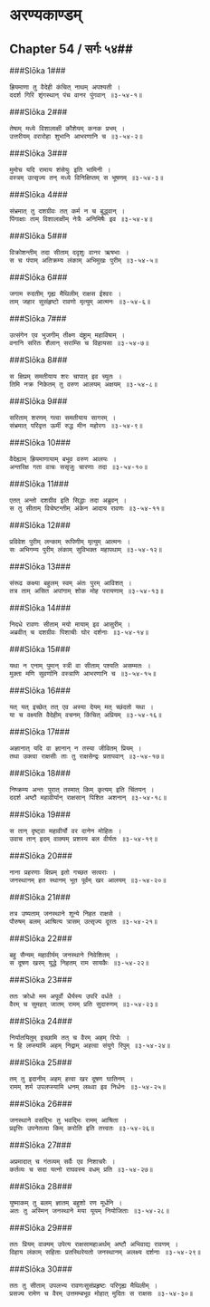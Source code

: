 अरण्यकाण्डम्
===============================


## Chapter 54  / सर्गः ५४##


###Slōka 1###


    ह्रियमाणा तु वैदेही कंचित् नाथम् अपश्यती ।
    ददर्श गिरि शृंगस्थान् पंच वानर पुंगवान् ॥३-५४-१॥


###Slōka 2###


    तेषाम् मध्ये विशालाक्षी कौशेयम् कनक प्रभम् ।
    उत्तरीयम् वरारोहा शुभानि आभरणानि च ॥३-५४-२॥


###Slōka 3###


    मुमोच यदि रामाय शंसेयुः इति भामिनी ।
    वस्त्रम् उत्सृज्य तन् मध्ये विनिक्षिप्तम् स भूषणम् ॥३-५४-३॥


###Slōka 4###


    संभ्रमात् तु दशग्रीवः तत् कर्म न च बुद्ध्वान् ।
    पिंगाक्षाः ताम् विशालाक्षीम् नेत्रैः अनिमिषैः इव ॥३-५४-४॥


###Slōka 5###


    विक्रोशन्तीम् तदा सीताम् ददृशुः वानर ऋषभाः ।
    स च पंपाम् अतिक्रम्य लंकाम् अभिमुखः पुरीम् ॥३-५४-५॥


###Slōka 6###


    जगाम रुदतीम् गृह्य मैथिलीम् राक्षस ईश्वरः ।
    ताम् जहार सुसंहृष्टो रावणो मृत्युम् आत्मनः ॥३-५४-६॥


###Slōka 7###


    उत्संगेन एव भुजगीम् तीक्ष्ण दंष्ट्राम् महाविषाम् ।
    वनानि सरितः शैलान् सराम्सि च विहायसा ॥३-५४-७॥


###Slōka 8###


    स क्षिप्रम् समतीयाय शरः चापात् इव च्युतः ।
    तिमि नक्र निकेतम् तु वरुण आलयम् अक्षयम् ॥३-५४-८॥


###Slōka 9###


    सरिताम् शरणम् गत्वा समतीयाय सागरम् ।
    संभ्रमात् परिवृत्त ऊर्मी रुद्ध मीन महोरगः ॥३-५४-९॥


###Slōka 10###


    वैदेह्याम् ह्रियमाणायाम् बभूव वरुण आलयः ।
    अन्तरिक्ष गता वाचः ससृजुः चारणाः तदा ॥३-५४-१०॥


###Slōka 11###


    एतत् अन्तो दशग्रीव इति सिद्धाः तदा अब्रुवन् ।
    स तु सीताम् विचेष्टन्तीम् अंकेन आदाय रावणः ॥३-५४-११॥


###Slōka 12###


    प्रविवेश पुरीम् लन्काम् रूपिणीम् मृत्युम् आत्मनः ।
    सः अभिगम्य पुरीम् लंकाम् सुविभक्त महापथाम् ॥३-५४-१२॥


###Slōka 13###


    संरूढ कक्ष्या बहुलम् स्वम् अंतः पुरम् आविशत् ।
    तत्र ताम् असित अपांगाम् शोक मोह परायणाम् ॥३-५४-१३॥


###Slōka 14###


    निदधे रावणः सीताम् मयो मायाम् इव आसुरीम् ।
    अब्रवीत् च दशग्रीवः पिशाचीः घोर दर्शनाः ॥३-५४-१४॥


###Slōka 15###


    यथा न एनाम् पुमान् स्त्री वा सीताम् पश्यति असम्मतः ।
    मुक्ता मणि सुवर्णानि वस्त्राणि आभरणानि च ॥३-५४-१५॥


###Slōka 16###


    यत् यत् इच्छेत् तत् एव अस्या देयम् मत् च्छंदतो यथा ।
    या च वक्ष्यति वैदेहीम् वचनम् किंचित् अप्रियम् ॥३-५४-१६॥


###Slōka 17###


    अज्ञानात् यदि वा ज्ञानान् न तस्या जीवितम् प्रियम् ।
    तथा उक्त्वा राक्षसीः ताः तु राक्षसेन्द्रः प्रतापवान् ॥३-५४-१७॥


###Slōka 18###


    निष्क्रम्य अन्तः पुरात् तस्मात् किम् कृत्यम् इति चिंतयन् ।
    ददर्श अष्टौ महावीर्यान् राक्षसान् पिशित अशनान् ॥३-५४-१८॥


###Slōka 19###


    स तान् दृष्ट्वा महावीर्यो वर दानेन मोहितः ।
    उवाच तान् इदम् वाक्यम् प्रशस्य बल वीर्यतः ॥३-५४-१९॥


###Slōka 20###


    नाना प्रहरणाः क्षिप्रम् इतो गच्छत सत्वराः ।
    जनस्थानम् हत स्थानम् भूत पूर्वम् खर आलयम् ॥३-५४-२०॥


###Slōka 21###


    तत्र उष्यताम् जनस्थाने शून्ये निहत राक्षसे ।
    पौरुषम् बलम् आश्रित्य त्रासम् उत्सृज्य दूरतः ॥३-५४-२१॥


###Slōka 22###


    बहु सैन्यम् महावीर्यम् जनस्थाने निवेशितम् ।
    स दूषण खरम् युद्धे निहतम् राम सायकैः ॥३-५४-२२॥


###Slōka 23###


    ततः क्रोधो मम अपूर्वो धैर्यस्य उपरि वर्धते ।
    वैरम् च सुमहत् जातम् रामम् प्रति सुदारुणम् ॥३-५४-२३॥


###Slōka 24###


    निर्यातयितुम् इच्छामि तत् च वैरम् अहम् रिपोः ।
    न हि लप्स्यामि अहम् निद्राम् अहत्वा संयुगे रिपुम् ॥३-५४-२४॥


###Slōka 25###


    तम् तु इदानीम् अहम् हत्वा खर दूषण घातिनम् ।
    रामम् शर्म उपलप्स्यामि धनम् लब्ध्वा इव निर्धनः ॥३-५४-२५॥


###Slōka 26###


    जनस्थाने वसद्भिः तु भवद्भिः रामम् आश्रिता ।
    प्रवृत्तिः उपनेतव्या किम् करोति इति तत्त्वतः ॥३-५४-२६॥


###Slōka 27###


    अप्रमादात् च गंतव्यम् सर्वैः एव निशाचरैः ।
    कर्तव्यः च सदा यत्नो राघवस्य वधम् प्रति ॥३-५४-२७॥


###Slōka 28###


    युष्माकम् तु बलम् ज्ञातम् बहुशो रण मूर्धनि ।
    अतः तु अस्मिन् जनस्थाने मया यूयम् नियोजिताः ॥३-५४-२८॥


###Slōka 29###


    ततः प्रियम् वाक्यम् उपेत्य राक्षसामहाअर्थम् अष्टौ अभिवाद्य रावणम् ।
    विहाय लंकाम् सहिताः प्रतस्थिरेयतो जनस्थानम् अलक्ष्य दर्शनाः ॥३-५४-२९॥


###Slōka 30###


    ततः तु सीताम् उपलभ्य रावणःसुसंप्रहृष्टः परिगृह्य मैथिलीम् ।
    प्रसज्य रामेण च वैरम् उत्तमम्बभूव मोहात् मुदितः स राक्षसः ॥३-५४-३०॥


